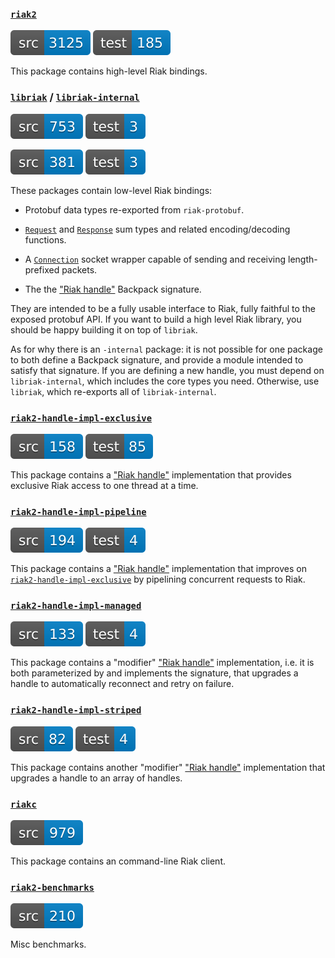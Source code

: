 ### [`riak2`](./riak2)

[![riak2-src-sloc](./etc/riak2-src-sloc.svg)](./riak2/src) [![riak2-test-sloc](./etc/riak2-test-sloc.svg)](./riak2/test)

This package contains high-level Riak bindings.

### [`libriak`](./libriak) / [`libriak-internal`](./libriak-internal)

[![libriak-src-sloc](./etc/libriak-src-sloc.svg)](./libriak/src) [![libriak-test-sloc](./etc/libriak-test-sloc.svg)](./libriak/test)

[![libriak-internal-src-sloc](./etc/libriak-internal-src-sloc.svg)](./libriak-internal/src) [![libriak-internal-test-sloc](./etc/libriak-internal-test-sloc.svg)](./libriak-internal/test)

These packages contain low-level Riak bindings:

* Protobuf data types re-exported from `riak-protobuf`.

* [`Request`](./libriak-internal/src/Libriak/Request.hs) and
  [`Response`](./libriak-internal/src/Libriak/Response.hs) sum types and related
  encoding/decoding functions.

* A [`Connection`](./libriak-internal/src/Libriak/Internal/Connection.hs) socket
  wrapper capable of sending and receiving length-prefixed packets.

* The the ["Riak handle"](./libriak/src/Riak/Handle/Signature.hsig) Backpack
  signature.

They are intended to be a fully usable interface to Riak, fully faithful to the
exposed protobuf API. If you want to build a high level Riak library, you should
be happy building it on top of `libriak`.

As for why there is an `-internal` package: it is not possible for one package
to both define a Backpack signature, and provide a module intended to satisfy
that signature. If you are defining a new handle, you must depend on
`libriak-internal`, which includes the core types you need. Otherwise, use
`libriak`, which re-exports all of `libriak-internal`.

### [`riak2-handle-impl-exclusive`](./riak2-handle-impl-exclusive)

[![riak2-handle-impl-exclusive-src-sloc](./etc/riak2-handle-impl-exclusive-src-sloc.svg)](./riak2-handle-impl-exclusive/src) [![riak2-handle-impl-exclusive-test-sloc](./etc/riak2-handle-impl-exclusive-test-sloc.svg)](./riak2-handle-impl-exclusive/test)

This package contains a
["Riak handle"](./libriak/src/Riak/Handle/Signature.hsig)
implementation that provides exclusive Riak access to one thread at a time.

### [`riak2-handle-impl-pipeline`](./riak2-handle-impl-pipeline)

[![riak2-handle-impl-pipeline-src-sloc](./etc/riak2-handle-impl-pipeline-src-sloc.svg)](./riak2-handle-impl-pipeline/src) [![riak2-handle-impl-pipeline-test-sloc](./etc/riak2-handle-impl-pipeline-test-sloc.svg)](./riak2-handle-impl-pipeline/test)

This package contains a
["Riak handle"](./libriak/src/Riak/Handle/Signature.hsig)
implementation that improves on
[`riak2-handle-impl-exclusive`](./riak2-handle-impl-exclusive) by pipelining
concurrent requests to Riak.

### [`riak2-handle-impl-managed`](./riak2-handle-impl-managed)

[![riak2-handle-impl-managed-src-sloc](./etc/riak2-handle-impl-managed-src-sloc.svg)](./riak2-handle-impl-managed/src) [![riak2-handle-impl-managed-test-sloc](./etc/riak2-handle-impl-managed-test-sloc.svg)](./riak2-handle-impl-managed/test)

This package contains a "modifier"
["Riak handle"](./libriak/src/Riak/Handle/Signature.hsig)
implementation, i.e. it is both parameterized by and implements the signature,
that upgrades a handle to automatically reconnect and retry on failure.

### [`riak2-handle-impl-striped`](./riak2-handle-impl-striped)

[![riak2-handle-impl-striped-src-sloc](./etc/riak2-handle-impl-striped-src-sloc.svg)](./riak2-handle-impl-striped/src) [![riak2-handle-impl-striped-test-sloc](./etc/riak2-handle-impl-striped-test-sloc.svg)](./riak2-handle-impl-striped/test)

This package contains another "modifier"
["Riak handle"](./libriak/src/Riak/Handle/Signature.hsig)
implementation that upgrades a handle to an array of handles.

### [`riakc`](./riakc)

[![riakc-src-sloc](./etc/riakc-src-sloc.svg)](./riakc/src)

This package contains an command-line Riak client.

### [`riak2-benchmarks`](./riak2-benchmarks)

[![riak2-benchmarks-src-sloc](./etc/riak2-benchmarks-src-sloc.svg)](./riak2-benchmarks/src)

Misc benchmarks.
